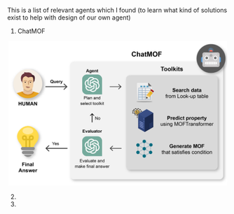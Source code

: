 This is a list of relevant agents which I found (to learn what kind of solutions exist to help with design of our own agent) <br>

1. ChatMOF
<p align="center">
  <img src="figures/chatMOF.jpg" width="500"/>
</p>

2. 
3. 

